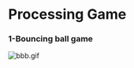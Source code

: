 # Processing Game
### 1-Bouncing ball game
![bbb.gif](https://upload-images.jianshu.io/upload_images/23302257-591d4fc4fc38cc2c.gif?imageMogr2/auto-orient/strip)
